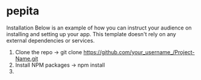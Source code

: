 # pepita
Installation
Below is an example of how you can instruct your audience on installing and setting up your app. This template doesn't rely on any external dependencies or services.

1. Clone the repo -> git clone https://github.com/your_username_/Project-Name.git
2. Install NPM packages -> npm install
3. 
